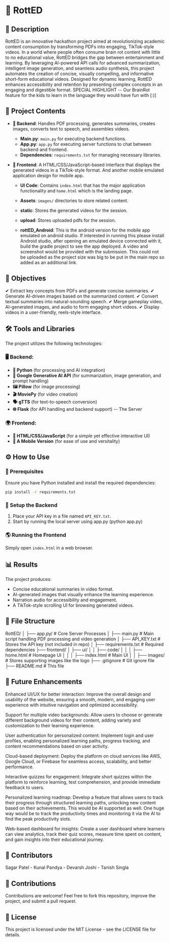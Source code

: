 # 📌 RottED

## 📖 Description

RottED is an innovative hackathon project aimed at revolutionizing academic content consumption by transforming PDFs into engaging, TikTok-style videos. In a world where people often consume brain rot content with little to no educational value, RottED bridges the gap between entertainment and learning. By leveraging AI-powered API calls for advanced summarization, intelligent image generation, and seamless audio synthesis, this project automates the creation of concise, visually compelling, and informative short-form educational videos. Designed for dynamic learning, RottED enhances accessibility and retention by presenting complex concepts in an engaging and digestible format.
SPECIAL HIGHLIGHT -- Our BrainRot feature for the kids to learn in the language they would have fun with [:)]

## 📂 Project Contents

- **📌 Backend**: Handles PDF processing, generates summaries, creates images, converts text to speech, and assembles videos.
  - **Main.py**: `main.py` for executing backend functions.
  - **App.py**: `app.py` for executing server functions to chat between backend and frontend.
  - **Dependencies**: `requirements.txt` for managing necessary libraries.
- **🎨 Frontend**: A HTML/CSS/JavaScript-based interface that displays the generated videos in a TikTok-style format. And another mobile emulated application design for mobile app.

  - **UI Code**: Contains `index.html` that has the major application functionality and `home.html` which is the landing page.
  - **Assets**: `images/` directories to store related content.
  - **static**: Stores the generated videos for the session.
  - **upload**: Stores uploaded pdfs for the session.

  - **rottED_Android**: This is the android version for the mobile app emulated on android studio. If interested in running this please install Android studio, after opening an emulated device connected with it, build the gradle project to see the app deployed. A video and screenshot would be provided with the submission.
    This could not be uploaded as the project size was big to be put in the main repo so added as an additional link.

## 🎯 Objectives

✔ Extract key concepts from PDFs and generate concise summaries.
✔ Generate AI-driven images based on the summarized content.
✔ Convert textual summaries into natural-sounding speech.
✔ Merge gameplay video, AI-generated images, and audio to form engaging short videos.
✔ Display videos in a user-friendly, reels-style interface.

## 🛠 Tools and Libraries

The project utilizes the following technologies:

### 🖥 Backend:

- **🐍 Python** (for processing and AI integration)
- **🤖 Google Generative AI API** (for summarization, image generation, and prompt handling)
- **🖼 Pillow** (for image processing)
- **🎬 MoviePy** (for video creation)
- **🗣 gTTS** (for text-to-speech conversion)
- **🌐 Flask** (for API handling and backend support) -- The Server

### 🌍 Frontend:

- **📜 HTML/CSS/JavaScript** (for a simple yet effective interactive UI)
- **📜 A Mobile Version** (for ease of use and versitality)

## ⚙ How to Use

### 📌 Prerequisites

Ensure you have Python installed and install the required dependencies:

```bash
pip install -r requirements.txt
```

### 🚀 Setup the Backend

1. Place your API key in a file named `API_KEY.txt`.
2. Start by running the local server using app.py (python app.py)

### 🌎 Running the Frontend

Simply open `index.html` in a web browser.

## 📊 Results

The project produces:

- Concise educational summaries in video format.
- AI-generated images that visually enhance the learning experience.
- Narration audio for accessibility and engagement.
- A TikTok-style scrolling UI for browsing generated videos.

## 📁 File Structure

RottED/
│ ├── app.py/ # Core Server Processes
│ ├── main.py # Main script handling PDF processing and video generation
│ ├── API_KEY.txt # Stores the API key (not included in repo)
│ ├── requirements.txt # Required dependencies
├── frontend/
│ ├── ui/
│ │ ├── code/
│ │ │ ├── home.html # Homepage UI
│ │ │ ├── index.html # Main UI
│ │ ├── images/ # Stores supporting images like the logo
├── .gitignore # Git ignore file
├── README.md # This file

## 🔮 Future Enhancements

Enhanced UI/UX for better interaction: Improve the overall design and usability of the website, ensuring a smooth, modern, and engaging user experience with intuitive navigation and optimized accessibility.

Support for multiple video backgrounds: Allow users to choose or generate different background videos for their content, adding variety and customization to their learning experience.

User authentication for personalized content: Implement login and user profiles, enabling personalized learning paths, progress tracking, and content recommendations based on user activity.

Cloud-based deployment: Deploy the platform on cloud services like AWS, Google Cloud, or Firebase for seamless access, scalability, and better performance.

Interactive quizzes for engagement: Integrate short quizzes within the platform to reinforce learning, test comprehension, and provide immediate feedback to users.

Personalized learning roadmap: Develop a feature that allows users to track their progress through structured learning paths, unlocking new content based on their achievements. This would be AI supported as well. One huge way would be to track the productivity times and monitoring it via the AI to find the peak productivity slots.

Web-based dashboard for insights: Create a user dashboard where learners can view analytics, track their quiz scores, measure time spent on content, and gain insights into their educational journey.

## 👥 Contributors

Sagar Patel - Kunal Pandya - Devarsh Joshi - Tanish Singla

## 🤝 Contributions

Contributions are welcome! Feel free to fork this repository, improve the project, and submit a pull request.

## 📜 License

This project is licensed under the MIT License - see the LICENSE file for details.
